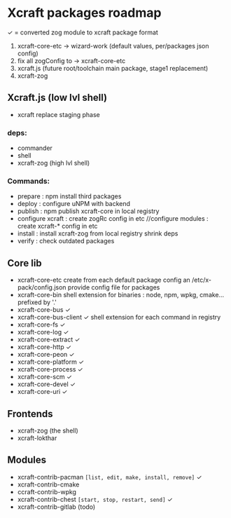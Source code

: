 # Xcraft packages roadmap
✓ = converted zog module to xcraft package format


1. xcraft-core-etc -> wizard-work (default values, per/packages json config)
2. fix all zogConfig to -> xcraft-core-etc
3. xcraft.js (future root/toolchain main package, stage1 replacement)
4. xcraft-zog


## Xcraft.js (low lvl shell)
- xcraft
  replace staging phase

### deps:
  - commander
  - shell
  - xcraft-zog (high lvl shell)

### Commands:
  - prepare : npm install third packages
  - deploy  : configure uNPM with backend
  - publish : npm publish xcraft-core in local registry
  - configure xcraft  : create zogRc config in etc
  //configure modules : create xcraft-* config in etc
  - install : install xcraft-zog from local registry
              shrink deps
  - verify  : check outdated packages

## Core lib
- xcraft-core-etc
    create from each default package config an /etc/x-pack/config.json
    provide config file for packages
- xcraft-core-bin
    shell extension for binaries : node, npm, wpkg, cmake... prefixed by '.'
- xcraft-core-bus ✓
- xcraft-core-bus-client ✓
  shell extension for each command in registry
- xcraft-core-fs ✓
- xcraft-core-log ✓
- xcraft-core-extract ✓
- xcraft-core-http ✓
- xcraft-core-peon ✓
- xcraft-core-platform ✓
- xcraft-core-process ✓
- xcraft-core-scm ✓
- xcraft-core-devel ✓
- xcraft-core-uri ✓


## Frontends

- xcraft-zog (the shell)
- xcraft-lokthar


## Modules

- xcraft-contrib-pacman `[list, edit, make, install, remove]` ✓
- xcraft-contrib-cmake
- ccraft-contrib-wpkg
- xcraft-contrib-chest `[start, stop, restart, send]`  ✓
- xcraft-contrib-gitlab (todo)
